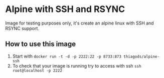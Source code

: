 # Alpine with SSH and RSYNC

Image for testing purposes only, it's create an alpine linux with SSH and RSYNC support.

How to use this image
--------------------------------------------

1. Start with `docker run -t -d -p 2222:22 -p 8733:873 thiagods/alpine-ssh`
2. To check that your image is running try to access with ssh `ssh root@localhost -p 2222`
